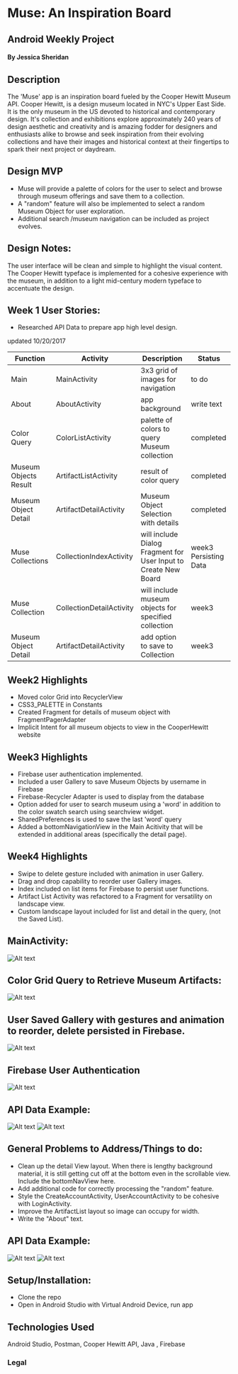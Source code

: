 # Muse: An Inspiration Board  
## Android Weekly Project 

#### By Jessica Sheridan 

## Description

The 'Muse' app is an inspiration board fueled by the Cooper Hewitt Museum API. Cooper
Hewitt, is a design museum located in NYC's Upper East Side. It is the only
museum in the US devoted to historical and contemporary design. It's collection
and exhibitions explore approximately 240 years of design aesthetic and creativity
and is amazing fodder for designers and enthusiasts alike to browse and seek inspiration
from their evolving collections and have their images and historical context at their
fingertips to spark their next project or daydream.

## Design MVP
* Muse will provide a palette of colors for the user to select and browse through museum offerings
and save them to a collection.
* A "random" feature will also be implemented to select a random Museum Object for user exploration.
* Additional search /museum navigation can be included as project evolves.

## Design Notes:
The user interface will be clean and simple to highlight the visual content. 
The Cooper Hewitt typeface is implemented for a cohesive experience with the museum, in addition
to a light mid-century modern typeface to accentuate the design. 


## Week 1 User Stories: 
* Researched API Data to prepare app high level design.

updated 10/20/2017

|Function  | Activity | Description | Status |
| ------------- | ------------- | ----------------- | ------------|
|Main | MainActivity | 3x3 grid of images for navigation | to do |
|About | AboutActivity | app background | write text |
|Color Query | ColorListActivity | palette of colors to query Museum collection| completed|
|Museum Objects Result | ArtifactListActivity | result of color query | completed |
|Museum Object Detail | ArtifactDetailActivity | Museum Object Selection with details| completed|
|Muse Collections | CollectionIndexActivity | will include Dialog Fragment for User Input to Create New Board | week3 Persisting Data  |
|Muse Collection | CollectionDetailActivity | will  include museum objects for specified collection  |  week3 |
|Museum Object Detail | ArtifactDetailActivity | add option to save to Collection| week3|

## Week2 Highlights
 * Moved color Grid into RecyclerView
 * CSS3_PALETTE in Constants
 * Created Fragment for details of museum object with FragmentPagerAdapter
 * Implicit Intent for all museum objects to view in the CooperHewitt website

## Week3 Highlights
 * Firebase user authentication implemented.
 * Included a user Gallery to save Museum Objects by username in Firebase
 * Firebase-Recycler Adapter is used to display from the database
 * Option added for user to search museum using a 'word' in addition
 	to the color swatch search using searchview widget.
 * SharedPreferences is used to save the last 'word' query 
 * Added a bottomNavigationView in the Main Acitivity that will be extended in
	additional areas (specifically the detail page).

## Week4 Highlights
 * Swipe to delete gesture included with animation in user Gallery.
 * Drag and drop capability to reorder user Gallery images.
 * Index included on list items for Firebase to persist user functions.
 * Artifact List Activity was refactored to a Fragment for versatility on landscape view.
 * Custom landscape layout included for list and detail in the query, (not the Saved List). 

## MainActivity:
![Alt text](images/main.png)

## Color Grid Query to Retrieve Museum Artifacts:
![Alt text](images/colorgrid.png)

## User Saved Gallery with gestures and animation to reorder, delete persisted in Firebase.
![Alt text](images/gallery.png)

## Firebase User Authentication
![Alt text](images/login.png)


## API Data Example:
![Alt text](images/chapi.png)
![Alt text](images/chapi2.png)

## General Problems to Address/Things to do:
* Clean up the detail View layout. When there is lengthy background material, it is still getting cut
    off at the bottom even in the scrollable view. Include the bottomNavView here.
* Add additional code for correctly processing the "random" feature. 
* Style the CreateAccountActivity, UserAccountActivity to be cohesive with LoginActivity.
* Improve the ArtifactList layout so image can occupy for width.
* Write the "About" text.

## API Data Example:
![Alt text](images/chapi.png)
![Alt text](images/chapi2.png)

## Setup/Installation:
* Clone the repo
* Open in Android Studio with Virtual Android Device, run app 

## Technologies Used
Android Studio, Postman, Cooper Hewitt API, Java , Firebase


### Legal


